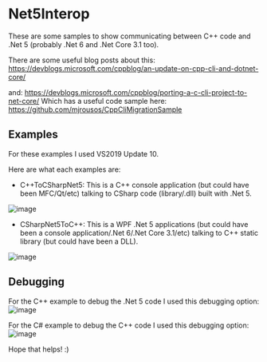 Net5Interop
====================

These are some samples to show communicating between C++ code and .Net 5 (probably .Net 6 and .Net Core 3.1 too).

There are some useful blog posts about this:
https://devblogs.microsoft.com/cppblog/an-update-on-cpp-cli-and-dotnet-core/

and:
https://devblogs.microsoft.com/cppblog/porting-a-c-cli-project-to-net-core/
Which has a useful code sample here: https://github.com/mjrousos/CppCliMigrationSample

## Examples

For these examples I used VS2019 Update 10.

Here are what each examples are:

- C++ToCSharpNet5:
This is a C++ console application (but could have been MFC/Qt/etc) talking to CSharp code (library/.dll) built with .Net 5.

![image](https://user-images.githubusercontent.com/3475163/121578726-f9813900-c9f8-11eb-8c67-292df9c426dc.png)

- CSharpNet5ToC++:
This is a WPF .Net 5 applications (but could have been a console application/.Net 6/.Net Core 3.1/etc) talking to C++ static library (but could have been a DLL).

![image](https://user-images.githubusercontent.com/3475163/121578603-d9ea1080-c9f8-11eb-875a-48bf2756cb01.png)

## Debugging

For the C++ example to debug the .Net 5 code I used this debugging option:
![image](https://user-images.githubusercontent.com/3475163/121578901-31887c00-c9f9-11eb-8482-dfc6f25f0fce.png)

For the C# example to debug the C++ code I used this debugging option:
![image](https://user-images.githubusercontent.com/3475163/121579229-86c48d80-c9f9-11eb-8410-613903c45f3b.png)

Hope that helps! :)